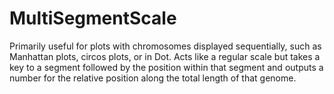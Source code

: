 # MultiSegmentScale
Primarily useful for plots with chromosomes displayed sequentially, such as Manhattan plots, circos plots, or in Dot. Acts like a regular scale but takes a key to a segment followed by the position within that segment and outputs a number for the relative position along the total length of that genome.
